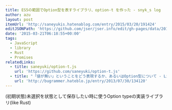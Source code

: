 ```yaml
---
title: ES5の範囲でOption型を表すライブラリ、option-t を作った - snyk_s log
author: azu
layout: post
itemUrl: 'http://saneyukis.hatenablog.com/entry/2015/03/20/191424'
editJSONPath: 'https://github.com/jser/jser.info/edit/gh-pages/data/2015/03/index.json'
date: '2015-03-21T06:18:55+00:00'
tags:
  - JavaScript
  - library
  - Rust
  - Promises
relatedLinks:
  - title: saneyuki/option-t.js
    url: 'https://github.com/saneyuki/option-t.js'
  - title: "「値が無い」ということをどう表現するか、あるいはOption型について - Line 1: Error: Invalid Blog('by Esehara' )"
    url: 'http://bugrammer.hateblo.jp/entry/2013/07/30/134120'
---
```

(初期状態)未選択を状態として保存したい時に使うOption typeの実装ライブラリ(like Rust)
